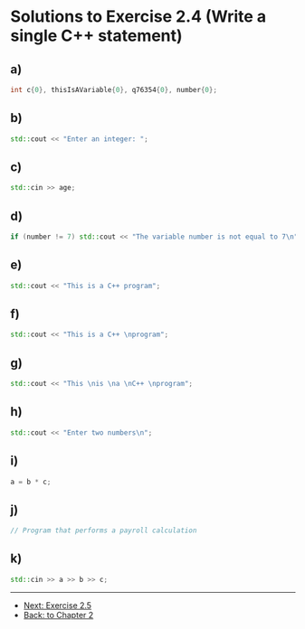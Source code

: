 # Solutions to Exercise 2.4 (Write a single C++ statement)

## a)

```cpp
int c{0}, thisIsAVariable{0}, q76354{0}, number{0};
```

## b)

```cpp
std::cout << "Enter an integer: ";
```

## c)

```cpp
std::cin >> age;
```

## d)

```cpp
if (number != 7) std::cout << "The variable number is not equal to 7\n";
```

## e)

```cpp
std::cout << "This is a C++ program";
```

## f)

```cpp
std::cout << "This is a C++ \nprogram";
```

## g)

```cpp
std::cout << "This \nis \na \nC++ \nprogram";
```

## h)

```cpp
std::cout << "Enter two numbers\n";
```

## i)

```cpp
a = b * c;
```

## j)

```cpp
// Program that performs a payroll calculation
```

## k)

```cpp
std::cin >> a >> b >> c;
```

---

- [Next: Exercise 2.5](02_05.md)
- [Back: to Chapter 2](README.md)
